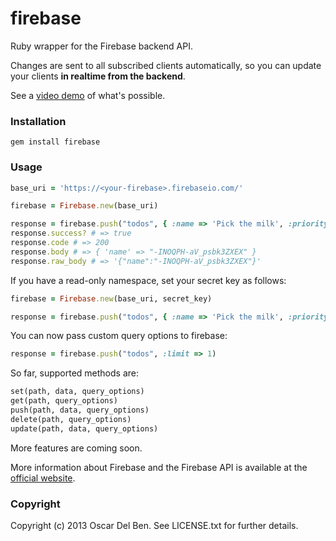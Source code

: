 # firebase

Ruby wrapper for the Firebase backend API.

Changes are sent to all subscribed clients automatically, so you can
update your clients **in realtime from the backend**.

See a [video demo](https://vimeo.com/41494336?utm_source=internal&utm_medium=email&utm_content=cliptranscoded&utm_campaign=adminclip) of what's possible.

### Installation

```
gem install firebase
```
### Usage

```ruby
base_uri = 'https://<your-firebase>.firebaseio.com/'

firebase = Firebase.new(base_uri)

response = firebase.push("todos", { :name => 'Pick the milk', :priority => 1 })
response.success? # => true
response.code # => 200
response.body # => { 'name' => "-INOQPH-aV_psbk3ZXEX" }
response.raw_body # => '{"name":"-INOQPH-aV_psbk3ZXEX"}'
```

If you have a read-only namespace, set your secret key as follows:
```ruby
firebase = Firebase.new(base_uri, secret_key)

response = firebase.push("todos", { :name => 'Pick the milk', :priority => 1 })
```

You can now pass custom query options to firebase:

```ruby
response = firebase.push("todos", :limit => 1)
```

So far, supported methods are:

```ruby
set(path, data, query_options)
get(path, query_options)
push(path, data, query_options)
delete(path, query_options)
update(path, data, query_options)
```

More features are coming soon.

More information about Firebase and the Firebase API is available at the
[official website](http://www.firebase.com/).

### Copyright

Copyright (c) 2013 Oscar Del Ben. See LICENSE.txt for
further details.

